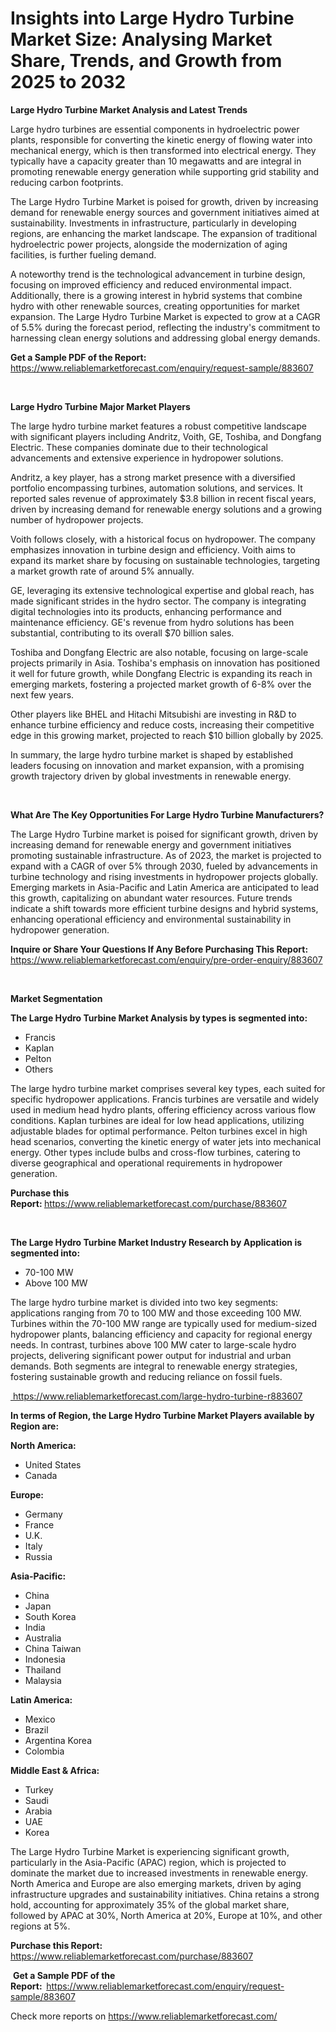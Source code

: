 <p><h1>Insights into Large Hydro Turbine Market Size: Analysing Market Share, Trends, and Growth from 2025 to 2032</h1></p><p><strong>Large Hydro Turbine Market Analysis and Latest Trends</strong></p>
<p><p>Large hydro turbines are essential components in hydroelectric power plants, responsible for converting the kinetic energy of flowing water into mechanical energy, which is then transformed into electrical energy. They typically have a capacity greater than 10 megawatts and are integral in promoting renewable energy generation while supporting grid stability and reducing carbon footprints.</p><p>The Large Hydro Turbine Market is poised for growth, driven by increasing demand for renewable energy sources and government initiatives aimed at sustainability. Investments in infrastructure, particularly in developing regions, are enhancing the market landscape. The expansion of traditional hydroelectric power projects, alongside the modernization of aging facilities, is further fueling demand. </p><p>A noteworthy trend is the technological advancement in turbine design, focusing on improved efficiency and reduced environmental impact. Additionally, there is a growing interest in hybrid systems that combine hydro with other renewable sources, creating opportunities for market expansion. The Large Hydro Turbine Market is expected to grow at a CAGR of 5.5% during the forecast period, reflecting the industry's commitment to harnessing clean energy solutions and addressing global energy demands.</p></p>
<p><strong>Get a Sample PDF of the Report:&nbsp;</strong> <a href="https://www.reliablemarketforecast.com/enquiry/request-sample/883607?utm_campaign=2285&utm_medium=2&utm_source=Github&utm_content=ia&utm_term=28022025&utm_id=large-hydro-turbine">https://www.reliablemarketforecast.com/enquiry/request-sample/883607</a></p>
<p>&nbsp;</p>
<p><strong>Large Hydro Turbine Major Market Players</strong></p>
<p><p>The large hydro turbine market features a robust competitive landscape with significant players including Andritz, Voith, GE, Toshiba, and Dongfang Electric. These companies dominate due to their technological advancements and extensive experience in hydropower solutions.</p><p>Andritz, a key player, has a strong market presence with a diversified portfolio encompassing turbines, automation solutions, and services. It reported sales revenue of approximately $3.8 billion in recent fiscal years, driven by increasing demand for renewable energy solutions and a growing number of hydropower projects.</p><p>Voith follows closely, with a historical focus on hydropower. The company emphasizes innovation in turbine design and efficiency. Voith aims to expand its market share by focusing on sustainable technologies, targeting a market growth rate of around 5% annually.</p><p>GE, leveraging its extensive technological expertise and global reach, has made significant strides in the hydro sector. The company is integrating digital technologies into its products, enhancing performance and maintenance efficiency. GE's revenue from hydro solutions has been substantial, contributing to its overall $70 billion sales.</p><p>Toshiba and Dongfang Electric are also notable, focusing on large-scale projects primarily in Asia. Toshiba's emphasis on innovation has positioned it well for future growth, while Dongfang Electric is expanding its reach in emerging markets, fostering a projected market growth of 6-8% over the next few years.</p><p>Other players like BHEL and Hitachi Mitsubishi are investing in R&D to enhance turbine efficiency and reduce costs, increasing their competitive edge in this growing market, projected to reach $10 billion globally by 2025.</p><p>In summary, the large hydro turbine market is shaped by established leaders focusing on innovation and market expansion, with a promising growth trajectory driven by global investments in renewable energy.</p></p>
<p>&nbsp;</p>
<p><strong>What Are The Key Opportunities For Large Hydro Turbine Manufacturers?</strong></p>
<p><p>The Large Hydro Turbine market is poised for significant growth, driven by increasing demand for renewable energy and government initiatives promoting sustainable infrastructure. As of 2023, the market is projected to expand with a CAGR of over 5% through 2030, fueled by advancements in turbine technology and rising investments in hydropower projects globally. Emerging markets in Asia-Pacific and Latin America are anticipated to lead this growth, capitalizing on abundant water resources. Future trends indicate a shift towards more efficient turbine designs and hybrid systems, enhancing operational efficiency and environmental sustainability in hydropower generation.</p></p>
<p><strong>Inquire or Share Your Questions If Any Before Purchasing This Report:</strong> <a href="https://www.reliablemarketforecast.com/enquiry/pre-order-enquiry/883607?utm_campaign=2285&utm_medium=2&utm_source=Github&utm_content=ia&utm_term=28022025&utm_id=large-hydro-turbine">https://www.reliablemarketforecast.com/enquiry/pre-order-enquiry/883607</a></p>
<p>&nbsp;</p>
<p><strong>Market Segmentation</strong></p>
<p><strong>The Large Hydro Turbine Market Analysis by types is segmented into:</strong></p>
<p><ul><li>Francis</li><li>Kaplan</li><li>Pelton</li><li>Others</li></ul></p>
<p><p>The large hydro turbine market comprises several key types, each suited for specific hydropower applications. Francis turbines are versatile and widely used in medium head hydro plants, offering efficiency across various flow conditions. Kaplan turbines are ideal for low head applications, utilizing adjustable blades for optimal performance. Pelton turbines excel in high head scenarios, converting the kinetic energy of water jets into mechanical energy. Other types include bulbs and cross-flow turbines, catering to diverse geographical and operational requirements in hydropower generation.</p></p>
<p><strong>Purchase this Report:&nbsp;</strong><a href="https://www.reliablemarketforecast.com/purchase/883607?utm_campaign=2285&utm_medium=2&utm_source=Github&utm_content=ia&utm_term=28022025&utm_id=large-hydro-turbine">https://www.reliablemarketforecast.com/purchase/883607</a></p>
<p>&nbsp;</p>
<p><strong>The Large Hydro Turbine Market Industry Research by Application is segmented into:</strong></p>
<p><ul><li>70-100 MW</li><li>Above 100 MW</li></ul></p>
<p><p>The large hydro turbine market is divided into two key segments: applications ranging from 70 to 100 MW and those exceeding 100 MW. Turbines within the 70-100 MW range are typically used for medium-sized hydropower plants, balancing efficiency and capacity for regional energy needs. In contrast, turbines above 100 MW cater to large-scale hydro projects, delivering significant power output for industrial and urban demands. Both segments are integral to renewable energy strategies, fostering sustainable growth and reducing reliance on fossil fuels.</p></p>
<p><a href="https://www.reliablemarketforecast.com/large-hydro-turbine-r883607?utm_campaign=2285&utm_medium=2&utm_source=Github&utm_content=ia&utm_term=28022025&utm_id=large-hydro-turbine">&nbsp;https://www.reliablemarketforecast.com/large-hydro-turbine-r883607</a></p>
<p><strong>In terms of Region, the Large Hydro Turbine Market Players available by Region are:</strong></p>
<p>
    <p> <strong> North America: </strong>
        <ul>
            <li>United States</li>
            <li>Canada</li>
        </ul>
        </p> 
    <p> <strong> Europe: </strong>
        <ul>
            <li>Germany</li>
            <li>France</li>
            <li>U.K.</li>
            <li>Italy</li>
            <li>Russia</li>
        </ul>
        </p> 
    <p> <strong> Asia-Pacific: </strong>
        <ul>
            <li>China</li>
            <li>Japan</li>
            <li>South Korea</li>
            <li>India</li>
            <li>Australia</li>
            <li>China Taiwan</li>
            <li>Indonesia</li>
            <li>Thailand</li>
            <li>Malaysia</li>
        </ul>
        </p> 
    <p> <strong> Latin America: </strong>
        <ul>
            <li>Mexico</li>
            <li>Brazil</li>
            <li>Argentina Korea</li>
            <li>Colombia</li>
        </ul>
        </p> 
    <p> <strong> Middle East & Africa: </strong>
        <ul>
            <li>Turkey</li>
            <li>Saudi</li>
            <li>Arabia</li>
            <li>UAE</li>
            <li>Korea</li>
        </ul>
    </p>
    </p>
<p><p>The Large Hydro Turbine Market is experiencing significant growth, particularly in the Asia-Pacific (APAC) region, which is projected to dominate the market due to increased investments in renewable energy. North America and Europe are also emerging markets, driven by aging infrastructure upgrades and sustainability initiatives. China retains a strong hold, accounting for approximately 35% of the global market share, followed by APAC at 30%, North America at 20%, Europe at 10%, and other regions at 5%.</p></p>
<p><strong>Purchase this Report: </strong><a href="https://www.reliablemarketforecast.com/purchase/883607?utm_campaign=2285&utm_medium=2&utm_source=Github&utm_content=ia&utm_term=28022025&utm_id=large-hydro-turbine">https://www.reliablemarketforecast.com/purchase/883607</a></p>
<p>&nbsp;<strong>Get a Sample PDF of the Report:&nbsp;&nbsp;</strong><a href="https://www.reliablemarketforecast.com/enquiry/request-sample/883607?utm_campaign=2285&utm_medium=2&utm_source=Github&utm_content=ia&utm_term=28022025&utm_id=large-hydro-turbine">https://www.reliablemarketforecast.com/enquiry/request-sample/883607</a></p>
<p><strong></strong></p>
<p>Check more reports on <a href="https://www.reliablemarketforecast.com/?utm_campaign=2285&utm_medium=2&utm_source=Github&utm_content=ia&utm_term=28022025&utm_id=large-hydro-turbine">https://www.reliablemarketforecast.com/</a></p>